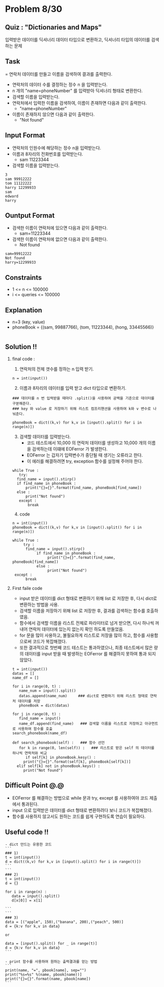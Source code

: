 # Problem 8/30

## Quiz : "Dictionaries and Maps"
입력받은 데이터를 딕셔너리 데이터 타입으로 변환하고, 딕셔너리 타입의 데이터를 검색하는 문제

## Task
   = 연락처 데이터를 만들고 이름을 검색하여 결과를 출력한다.
   - 연락처의 데이터 수를 결정하는 정수 n 을 입력받는다.
   - n 개의 "name=phoneNumber" 를 입력받아 딕셔너리 형태로 변환한다.
   - 검색할 이름을 입력받는다.
   - 연락처에서 입력한 이름을 검색하여, 이름이 존재하면 다음과 같이 출력한다.
      - "name=phoneNumber"
   - 이름이 존재하지 않으면 다음과 같이 출력한다.
      - "Not found"

## Input Format
   - 연락처의 인원수에 해당하는 정수 n을 입력받는다.
   - 이름과 8자리의 전화번호를 입력받는다.
      - sam 11223344
   - 검색할 이름을 입력받는다.
   ```
   3
   sam 99912222
   tom 11122222
   harry 12299933
   sam
   edward
   harry
   ```
## Ountput Format
   - 검색한 이름이 연락처에 있으면 다음과 같이 출력한다.
      - sam=11223344
   - 검색한 이름이 연락처에 없으면 다음과 같이 출력한다. 
      - Not found
   ```
   sam=99912222
   Not found
   harry=12299933
   ```
## Constraints
   - 1 <= n <= 100000
   - i <= queries <= 100000

## Explanation
   - n=3 (key, value)
   - phoneBook = {(sam, 99887766), (tom, 11223344), (hong, 33445566)}
```
```
## Solution !!
1. final code :

   1) 연락처의 전체 갯수를 정하는 n 입력 받기.
   ```
   n = int(input())
   ```
   2) 이름과 8자리의 데이터를 입력 받고 dict 타입으로 변환하기.
   ```
   ### 데이터를 n 번 입력받을 때마다 .split()을 사용하여 공백을 기준으로 데이터를 구분해준다.
   ### key 와 value 로 저장하기 위해 리스트 컴프리핸션을 사용하여 k와 v 변수로 나눠준다.

   phoneBook = dict((k,v) for k,v in [input().split() for i in range(n)])
   ```
   3) 검색할 데이터를 입력받는다. 
      - 코드 테스트에서 10,000 의 연락처 데이터를 생성하고 10,000 개의 이름을 검색하는데 이떄에 EOFerror 가 발생한다. 
      - EOFerror 는 갑자기 입력변수가 중단될 때 생기는 오류라고 한다. 
      - 이 에러를 해결하려면 try, exception 함수를 설정해 주어야 한다.
   ```
   while True :
      try:
   	 find_name = input().stirp()
	 if find_name in phoneBook :
	     print("{}={}".format(find_name, phoneBook[find_name])
	 else :
	     print("Not found")
      except :
          break
   ```
   4) code
   ```
   n = int(input())
   phoneBook = dict((k,v) for k,v in [input().split() for i in range(n)])
   
   while True :
        try :
	     find_name = input().stirp()
	          if find_name in phoneBook :
	               print("{}={}".format(find_name, phoneBook[find_name])
	          else :
	               print("Not found")
	except :
	     break
   ```
2. First faile code
   - input 받은 데이터를 dict 형태로 변환하기 위해 list 로 저장한 후, 다시 dict로 변환하는 방법을 사용.
   - 검색할 이름을 저장하기 위해 list 로 저장한 후, 결과를 검색하는 함수를 호출하였음.
   - 함수에서 검색할 이름을 리스트 전체로 파라미터로 넘겨 받으면, 다시 하나씩 꺼내어 연락처 데이터에 있는지 없는지 확인 하도록 만들었음.
   - for 문을 많이 사용하고, 불필요하게 리스트로 저장을 많이 하고, 함수를 사용함으로써 코드가 복잡해졌다.
   - 또한 결과적으로 첫번째 코드 테스트는 통과하였으나, 최종 테스트에서 많은 량의 데이터를 input 받을 때 발생하는 EOFerror 를 해결하지 못하여 통과 되지 않았다.
   ```
   t = int(input())
   datas = []  
   name_df = []   

   for i in range(0, t) :     
      name_num = input().split()
      datas.append(name_num)     ### dict로 변환하기 위해 리스트 형태로 연락처 데이터를 저장
      phoneBook = dict(datas)

   for j in range(0, t) :
      find_name = input()
      name_df.append(find_name)   ### 검색할 이름을 리스트로 저장하고 아규먼트로 사용하여 함수를 호출
   search_phonebook(name_df)

   def search_phonebook(self) :   ### 함수 선언
      for k in range(0, len(self)) :   ### 리스트로 받은 self 의 데이터를 하나씩 연락처와 비교 
         if self[k] in phoneBook.kesy() :
	    print("{}={}".format(self[k], phoneBook[self[k])]
	 elif self[k] not in phoneBook.keys() :
	    print("Not found")
   ```

## Difficult Point @.@
   - EOFerror 를 해결하는 방법으로 while 문과 try, except 를 사용하여야 코드 제출에서 통과된다.
   - input 으로 입력받은 데이터를 dict 형태로 변환하려다 보니 코드가 복잡해졌다.
   - 함수를 사용하지 않고서도 원하는 코드를 쉽게 구현하도록 연습이 필요하다.


## Useful code !! 
    - dict 만드는 유용한 코드
    ```
    ### 1)
    t = int(input())
    d = dict((k,v) for k,v in [input().split() for i in range(t)])
    ```
    ```
    ### 2)
    t = int(input())
    d = {}

    for i in range(n) :
       data = input().split()
       d[x[0]] = x[1]

    ```
    ```
    ### 3)
    data = [("apple", 150),("banana", 200),("peach", 500)]
    d = {k:v for k,v in data}

    or 

    data = [input().split() for _ in range(t)]
    d = {k:v for k,v in data}
    ```

    - print 함수를 사용하여 원하는 출력결과를 얻는 방법
    ```
    print(name, "=", pbook[name], sep="")
    print("%s=%s" %(name, pbook[name))]
    print("{}={}".format(name, pbook[name])
    ```























